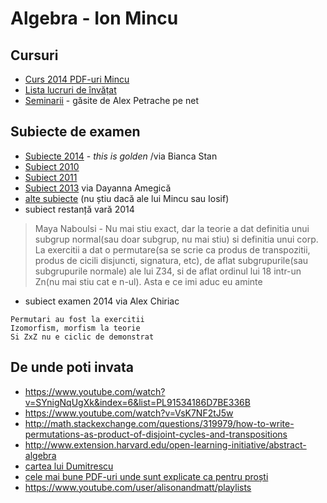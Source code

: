 # Algebra - Ion Mincu

## Cursuri

* [Curs 2014 PDF-uri Mincu](https://www.dropbox.com/sh/03kgo5pwmnj6v63/AACG3WcS6MKTuTGD_9-49oFPa?dl=0)
* [Lista lucruri de învățat](https://www.dropbox.com/s/na5hnrma19aga3n/lista_de_invatat.pdf?dl=0)
* [Seminarii](https://www.dropbox.com/s/rjxl3vhif32o8u9/seminarii.zip?dl=0) - găsite de Alex Petrache pe net

## Subiecte de examen

- [Subiecte 2014](https://www.dropbox.com/sh/dr6a6aouwgmjfew/AADTWMkJ4ImxVvjksA7ttrsja?dl=0) - _this is golden_ /via Bianca Stan
- [Subiect 2010](https://www.dropbox.com/s/kfr02od9wo7d5tz/algebra1.pdf?dl=0)
- [Subiect 2011](https://www.dropbox.com/s/wyjjvr21u5l1158/algebra1_2011.pdf?dl=0)
- [Subiect 2013](https://www.dropbox.com/s/4tzpqvozbk585tq/subiect_2013.jpg?dl=0) via Dayanna Amegică
- [alte subiecte](https://www.dropbox.com/sh/vcnw6k6omnk2vtu/AACQJkfhLMWZ16axiTXS3NFra?dl=0) (nu știu dacă ale lui Mincu sau Iosif)
- subiect restanță vară 2014

> Maya Naboulsi - Nu mai stiu exact, dar la teorie a dat definitia unui subgrup normal(sau doar subgrup, nu mai stiu) si definitia unui corp. La exercitii a dat o permutare(sa se scrie ca produs de transpozitii, produs de cicili disjuncti, signatura, etc), de aflat subgrupurile(sau subgrupurile normale) ale lui Z34, si de aflat ordinul lui 18 intr-un Zn(nu mai stiu cat e n-ul). Asta e ce imi aduc eu aminte

- subiect examen 2014 via Alex Chiriac

```
Permutari au fost la exercitii
Izomorfism, morfism la teorie
Si ZxZ nu e ciclic de demonstrat
```

## De unde poti invata

* https://www.youtube.com/watch?v=SYnigNqUgXk&index=6&list=PL91534186D7BE336B
* https://www.youtube.com/watch?v=VsK7NF2tJ5w
* http://math.stackexchange.com/questions/319979/how-to-write-permutations-as-product-of-disjoint-cycles-and-transpositions
* http://www.extension.harvard.edu/open-learning-initiative/abstract-algebra
* [cartea lui Dumitrescu](https://www.dropbox.com/s/x7isnbcr3rjo4dh/Dumitrescu%20T.%20-%20Algebra%201%20%282006%29.pdf?dl=0)
* [cele mai bune PDF-uri unde sunt explicate ca pentru proști](http://maths.mq.edu.au/~chris/notes/third_groups.html)
* https://www.youtube.com/user/alisonandmatt/playlists
